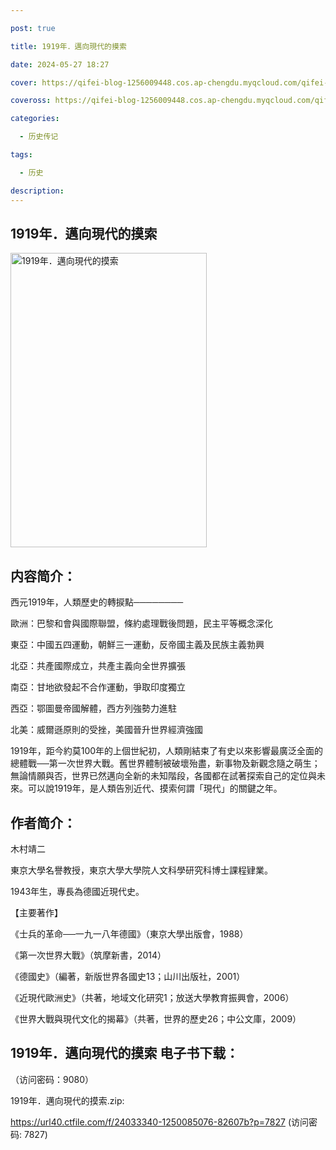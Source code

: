 ```yaml
---

post: true

title: 1919年．邁向現代的摸索

date: 2024-05-27 18:27

cover: https://qifei-blog-1256009448.cos.ap-chengdu.myqcloud.com/qifei-blog/65f39a519f345e8d03ca0b4a.jpg

coveross: https://qifei-blog-1256009448.cos.ap-chengdu.myqcloud.com/qifei-blog/65f39a519f345e8d03ca0b4a.jpg

categories:

  - 历史传记

tags:

  - 历史

description:
---
```


## 1919年．邁向現代的摸索
<img alt="1919年．邁向現代的摸索 " class="aligncenter loading" data-was-processed="true" decoding="async" fetchpriority="high" height="471" src="https://qifei-blog-1256009448.cos.ap-chengdu.myqcloud.com/qifei-blog/65f39a519f345e8d03ca0b4a.jpg " style="cursor: zoom-in;" width="314"/>

## 内容简介：

西元1919年，人類歷史的轉捩點────────

歐洲：巴黎和會與國際聯盟，條約處理戰後問題，民主平等概念深化

東亞：中國五四運動，朝鮮三一運動，反帝國主義及民族主義勃興

北亞：共產國際成立，共產主義向全世界擴張

南亞：甘地欲發起不合作運動，爭取印度獨立

西亞：鄂圖曼帝國解體，西方列強勢力進駐

北美：威爾遜原則的受挫，美國晉升世界經濟強國

1919年，距今約莫100年的上個世紀初，人類剛結束了有史以來影響最廣泛全面的總體戰──第一次世界大戰。舊世界體制被破壞殆盡，新事物及新觀念隨之萌生；無論情願與否，世界已然邁向全新的未知階段，各國都在試著探索自己的定位與未來。可以說1919年，是人類告別近代、摸索何謂「現代」的關鍵之年。

## 作者简介：

木村靖二

東京大學名譽教授，東京大學大學院人文科學研究科博士課程肄業。

1943年生，專長為德國近現代史。

【主要著作】

《士兵的革命──一九一八年德國》（東京大學出版會，1988）

《第一次世界大戰》（筑摩新書，2014）

《德國史》（編著，新版世界各國史13；山川出版社，2001）

《近現代歐洲史》（共著，地域文化研究1；放送大學教育振興會，2006）

《世界大戰與現代文化的揭幕》（共著，世界的歷史26；中公文庫，2009）

## 1919年．邁向現代的摸索 电子书下载：

 （访问密码：9080）

1919年．邁向現代的摸索.zip: 

https://url40.ctfile.com/f/24033340-1250085076-82607b?p=7827 (访问密码: 7827)
